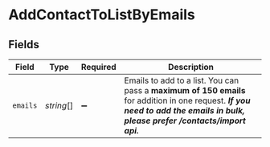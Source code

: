 # AddContactToListByEmails


## Fields

| Field                                                                                                                                                                            | Type                                                                                                                                                                             | Required                                                                                                                                                                         | Description                                                                                                                                                                      |
| -------------------------------------------------------------------------------------------------------------------------------------------------------------------------------- | -------------------------------------------------------------------------------------------------------------------------------------------------------------------------------- | -------------------------------------------------------------------------------------------------------------------------------------------------------------------------------- | -------------------------------------------------------------------------------------------------------------------------------------------------------------------------------- |
| `emails`                                                                                                                                                                         | *string*[]                                                                                                                                                                       | :heavy_minus_sign:                                                                                                                                                               | Emails to add to a list. You can pass a **maximum of 150 emails** for addition in one request. **_If you need to add the emails in bulk, please prefer /contacts/import api._**<br/> |
